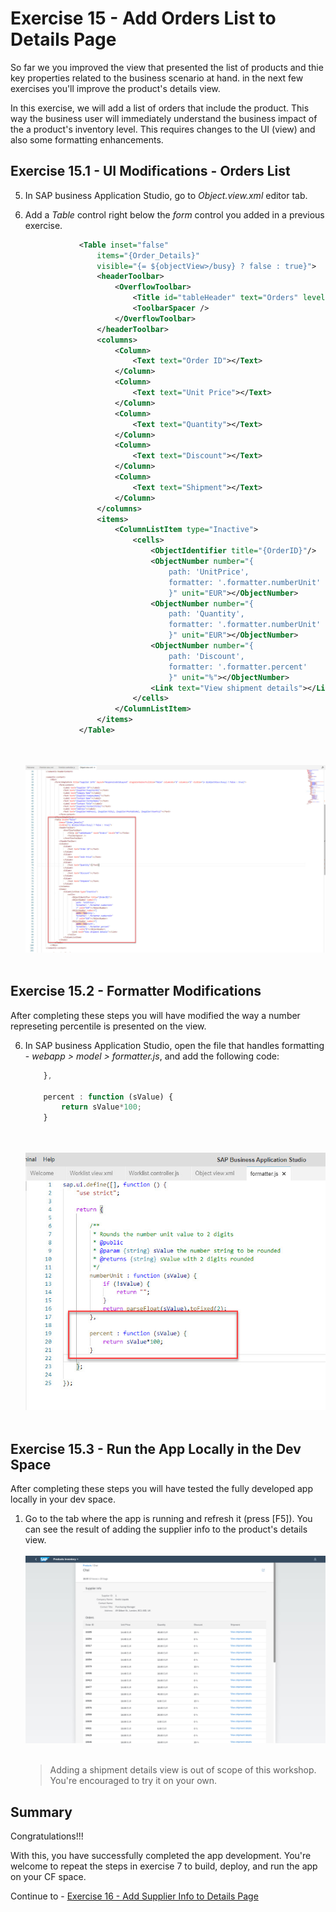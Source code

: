 # Exercise 15 - Add Orders List to Details Page

So far we you improved the view that presented the list of products and thie key properties related to the business scenario at hand. in the next few exercises you'll improve the product's details view.

In this exercise, we will add a list of orders that include the product. This way the business user will immediately understand the business impact of the a product's inventory level.
This requires changes to the UI (view) and also some formatting enhancements.

## Exercise 15.1 - UI Modifications - Orders List

5. In SAP business Application Studio, go to *Object.view.xml* editor tab.

3. Add a *Table* control right below the *form* control you added in a previous exercise.
    ```xml
                <Table inset="false"
                    items="{Order_Details}"
                    visible="{= ${objectView>/busy} ? false : true}">
                    <headerToolbar>
                        <OverflowToolbar>
                            <Title id="tableHeader" text="Orders" level="H3"></Title>
                            <ToolbarSpacer />
                        </OverflowToolbar>
                    </headerToolbar>
                    <columns>
                        <Column>
                            <Text text="Order ID"></Text>
                        </Column>
                        <Column>
                            <Text text="Unit Price"></Text>
                        </Column>
                        <Column>
                            <Text text="Quantity"></Text>
                        </Column>
                        <Column>
                            <Text text="Discount"></Text>
                        </Column>
                        <Column>
                            <Text text="Shipment"></Text>
                        </Column>
                    </columns>
                    <items>
                        <ColumnListItem type="Inactive">
                            <cells>
                                <ObjectIdentifier title="{OrderID}"/>
                                <ObjectNumber number="{
                                    path: 'UnitPrice',
                                    formatter: '.formatter.numberUnit'
                                    }" unit="EUR"></ObjectNumber>
                                <ObjectNumber number="{
                                    path: 'Quantity',
                                    formatter: '.formatter.numberUnit'
                                    }" unit="EUR"></ObjectNumber>
                                <ObjectNumber number="{
                                    path: 'Discount',
                                    formatter: '.formatter.percent'
                                    }" unit="%"></ObjectNumber>
                                <Link text="View shipment details"></Link>
                            </cells>
                        </ColumnListItem>
                    </items>
                </Table>
    ```

    <br><br>![](images/2020-10_BAS_Object_View_Orders_Table_.jpg)<br><br>

## Exercise 15.2 - Formatter Modifications

After completing these steps you will have modified the way a number represeting percentile is presented on the view.

6. In SAP business Application Studio, open the file that handles formatting - *webapp > model > formatter.js*, and add the following code:
    ```javascript
		},

		percent : function (sValue) {
			return sValue*100;
		}

    ```

    <br><br>![](images/2020-10_BAS_Formatter_Percent_.jpg)<br><br>

## Exercise 15.3 - Run the App Locally in the Dev Space

After completing these steps you will have tested the fully developed app locally in your dev space.

1.	Go to the tab where the app is running and refresh it (press [F5]). You can see the result of adding the supplier info to the product's details view.
    <br><br>![](images/2020-10_BAS_App_Object_View_After_Orders_Table_.jpg)<br><br>

    >Adding a shipment details view is out of scope of this workshop. You're encouraged to try it on your own.

## Summary

Congratulations!!!

With this, you have successfully completed the app development.
You're welcome to repeat the steps in exercise 7 to build, deploy, and run the app on your CF space.

Continue to - [Exercise 16 - Add Supplier Info to Details Page](../ex16/README.md)
